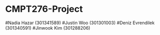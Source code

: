 # CMPT276-Project

#Nadia Hazar (301341589)
#Justin Woo (301301003)
#Deniz Evrendilek (301340591)
#Jinwook Kim (301288206)
